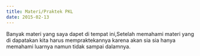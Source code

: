 ```yaml
---
title: Materi/Praktek PKL
date: 2015-02-13
---
```


Banyak materi yang saya dapet di tempat ini,Setelah memahami materi yang di dapatakan kita harus mempraktekannya karena akan sia sia hanya memahami luarnya namun tidak sampai dalamnya.